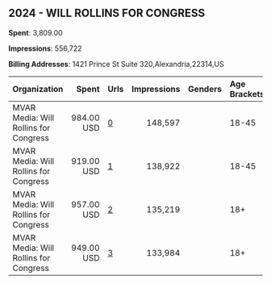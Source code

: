 ## 2024 - WILL ROLLINS FOR CONGRESS 
**Spent**: 3,809.00

**Impressions**: 556,722

**Billing Addresses**: 1421 Prince St Suite 320,Alexandria,22314,US

|Organization|Spent|Urls|Impressions|Genders|Age Brackets|Country Codes|
|:---|---:|:---|---:|:---|:---|:---|
|MVAR Media: Will Rollins for Congress|984.00 USD|[0](https://www.snap.com/political-ads/asset/45008acef0f3c566097047f5b07505299fcdf52e9a00327cfd4b5ca70bfc1b71?mediaType=mp4)|148,597||18-45|united states|
|MVAR Media: Will Rollins for Congress|919.00 USD|[1](https://www.snap.com/political-ads/asset/1439cbeb676b8c2ebf1e216afc32e33b3aa1fb89fba195466fb57fdb5c98fb8a?mediaType=mp4)|138,922||18-45|united states|
|MVAR Media: Will Rollins for Congress|957.00 USD|[2](https://www.snap.com/political-ads/asset/dd45e6017fc586fc8adb1d66942eb07b6eb2ac4e3e06059e699a36f77a611f8c?mediaType=mp4)|135,219||18+|united states|
|MVAR Media: Will Rollins for Congress|949.00 USD|[3](https://www.snap.com/political-ads/asset/55668dfc7640f08014356edf3421d878e35cc1be7dbaffbfae611c361fe693ce?mediaType=mp4)|133,984||18+|united states|
